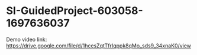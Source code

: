 # SI-GuidedProject-603058-1697636037
Demo video link: https://drive.google.com/file/d/1hcesZqtTfrIqppk8qMo_sds9_34xnaK0/view

